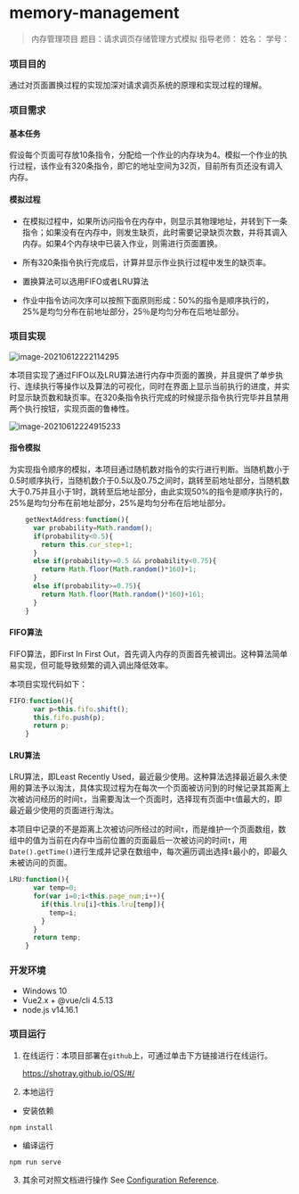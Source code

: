 # memory-management

>内存管理项目
>题目：请求调页存储管理方式模拟
>指导老师：
>姓名：
>学号：


### 项目目的

通过对页面置换过程的实现加深对请求调页系统的原理和实现过程的理解。

### 项目需求

#### 基本任务
假设每个页面可存放10条指令，分配给一个作业的内存块为4。模拟一个作业的执行过程，该作业有320条指令，即它的地址空间为32页，目前所有页还没有调入内存。
#### 模拟过程
- 在模拟过程中，如果所访问指令在内存中，则显示其物理地址，并转到下一条指令；如果没有在内存中，则发生缺页，此时需要记录缺页次数，并将其调入内存。如果4个内存块中已装入作业，则需进行页面置换。

- 所有320条指令执行完成后，计算并显示作业执行过程中发生的缺页率。

- 置换算法可以选用FIFO或者LRU算法

- 作业中指令访问次序可以按照下面原则形成：50%的指令是顺序执行的，25%是均匀分布在前地址部分，25％是均匀分布在后地址部分。

### 项目实现

![image-20210612222114295](https://gitee.com/shotray/img-host/raw/master/20210612222123.png)

本项目实现了通过FIFO以及LRU算法进行内存中页面的置换，并且提供了单步执行、连续执行等操作以及算法的可视化，同时在界面上显示当前执行的进度，并实时显示缺页数和缺页率。在320条指令执行完成的时候提示指令执行完毕并且禁用两个执行按钮，实现页面的鲁棒性。

![image-20210612224915233](https://gitee.com/shotray/img-host/raw/master/20210612224916.png)

#### 指令模拟

为实现指令顺序的模拟，本项目通过随机数对指令的实行进行判断。当随机数小于0.5时顺序执行，当随机数介于0.5以及0.75之间时，跳转至前地址部分，当随机数大于0.75并且小于1时，跳转至后地址部分，由此实现50%的指令是顺序执行的，25%是均匀分布在前地址部分，25%是均匀分布在后地址部分。

```javascript
    getNextAddress:function(){
      var probability=Math.random();
      if(probability<0.5){
        return this.cur_step+1;
      }
      else if(probability>=0.5 && probability<0.75){
        return Math.floor(Math.random()*160)+1;
      }
      else if(probability>=0.75){
        return Math.floor(Math.random()*160)+161;
      }
    }
```

#### FIFO算法

FIFO算法，即First In First Out，首先调入内存的页面首先被调出。这种算法简单易实现，但可能导致频繁的调入调出降低效率。

本项目实现代码如下：

```javascript
FIFO:function(){
      var p=this.fifo.shift();
      this.fifo.push(p);
      return p;
    }
```

#### LRU算法

LRU算法，即Least Recently Used，最近最少使用。这种算法选择最近最久未使用的算法予以淘汰，具体实现过程为在每次一个页面被访问到的时候记录其距离上次被访问经历的时间`t`，当需要淘汰一个页面时，选择现有页面中`t`值最大的，即最近最少使用的页面进行淘汰。

本项目中记录的不是距离上次被访问所经过的时间`t`，而是维护一个页面数组，数组中的值为当前在内存中当前位置的页面最后一次被访问的时间`t`，用`Date().getTime()`进行生成并记录在数组中，每次遍历调出选择`t`最小的，即最久未被访问的页面。

```javascript
LRU:function(){
      var temp=0;
      for(var i=0;i<this.page_num;i++){
        if(this.lru[i]<this.lru[temp]){
          temp=i;
        }
      }
      return temp;
    }
```

### 开发环境
- Windows 10
- Vue2.x + @vue/cli 4.5.13
- node.js v14.16.1

### 项目运行

1. 在线运行：本项目部署在`github`上，可通过单击下方链接进行在线运行。

   https://shotray.github.io/OS/#/

2. 本地运行
- 安装依赖
```
npm install
```
- 编译运行
```
npm run serve
```

3. 其余可对照文档进行操作
See [Configuration Reference](https://cli.vuejs.org/config/).

